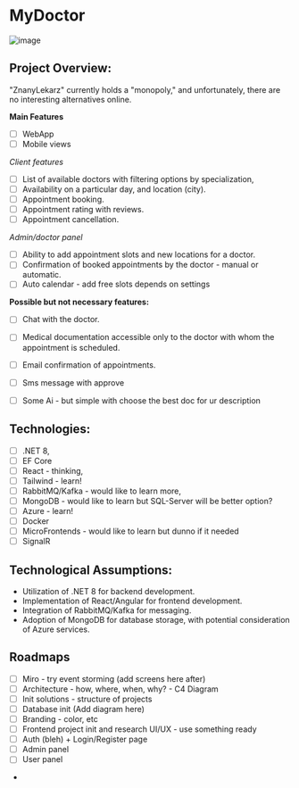 
# MyDoctor
![image](https://github.com/Michal-Sta/Formify/assets/9118085/a1245f92-f068-4fc8-9bfe-7344f7ed814a)

## Project Overview:

"ZnanyLekarz" currently holds a "monopoly," and unfortunately, there are no interesting alternatives online.

**Main Features**
- [ ] WebApp
- [ ] Mobile views

*Client features*
- [ ] List of available doctors with filtering options by specialization, 
- [ ] Availability on a particular day, and location (city).
- [ ] Appointment booking. 
- [ ] Appointment rating with reviews.
- [ ] Appointment cancellation.

*Admin/doctor panel*
- [ ] Ability to add appointment slots and new locations for a doctor.
- [ ] Confirmation of booked appointments by the doctor - manual or automatic.
- [ ] Auto calendar - add free slots depends on settings

**Possible but not necessary features:**
- [ ] Chat with the doctor.
- [ ] Medical documentation accessible only to the doctor with whom the appointment is scheduled.
- [ ] Email confirmation of appointments.
- [ ] Sms message with approve
- [ ] Some Ai - but simple with choose the best doc for ur description


## Technologies:
- [ ] .NET 8, 
- [ ] EF Core
- [ ] React - thinking,
- [ ] Tailwind - learn!
- [ ] RabbitMQ/Kafka - would like to learn more, 
- [ ] MongoDB - would like to learn but SQL-Server will be better option?
- [ ] Azure - learn!
- [ ] Docker
- [ ] MicroFrontends - would like to learn but dunno if it needed
- [ ] SignalR

## Technological Assumptions:
-   Utilization of .NET 8 for backend development.
-   Implementation of React/Angular for frontend development.
-   Integration of RabbitMQ/Kafka for messaging.
-   Adoption of MongoDB for database storage, with potential consideration of Azure services.

## Roadmaps
- [ ] Miro - try event storming (add screens here after)
- [ ] Architecture - how, where, when, why? - C4 Diagram
- [ ] Init solutions - structure of projects
- [ ] Database init (Add diagram here)
- [ ] Branding - color, etc 
- [ ] Frontend project init and research UI/UX - use something ready
- [ ] Auth (bleh) + Login/Register page
- [ ] Admin panel
- [ ] User panel
- 
